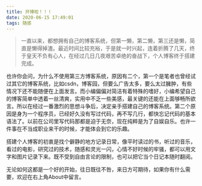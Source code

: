 ```yaml
---
title: 开博啦！！！
date: 2020-06-15 17:49:01
tags: 随感
---
```




> 一直以来，都想拥有自己的博客系统，但第一懒，第二懒，第三还是懒，简直是懒得掉渣。最近时间比较充裕，于是就一时兴起，连着折腾了几天，终于皇天不负有心人，在经过几日几夜艰苦卓绝的奋战下，个人博客终于搭建完成。

也许你会问，为什么不使用第三方博客系统，原因有二个，第一个是笔者也曾经试过其它的博客系统，比如csdn，博客园，但要么广告太多，要么太过臃肿，有些情况下还不能随便在上面发言。而小编偏偏对简洁有着特殊的嗜好，小编希望自己的博客简单中透着一丝清爽，实用中不乏一些美感，最关键的还能在上面够畅所欲言。所以在经过一番激烈的思想斗争后，决定亲手搭建自己的博客系统。第二个原因是身为一个程序员，已经好久没有写过代码，再不写几行，都快忘记代码的基本语法了。以前在公司里写代码那都是迫于无奈，现在纯粹是为了自娱自乐。也许一件事在不当成职业来干的时候，才能体会到它的乐趣。

搭建个人博客的初衷是找个僻静的地方记录日常，像平时读过的书，听过的音乐，看过的电影，研究过的技术，随感和灵光一闪，心情不好时候的牢骚，都可以用文字和图片记录下来。既不受到自由言论的限制，也可以把它当个日记本随时翻阅。

无论如何这都是一个好的开始，往日既往不咎，来日方可期待，如果你有什么需要，欢迎在右上角About中留言。